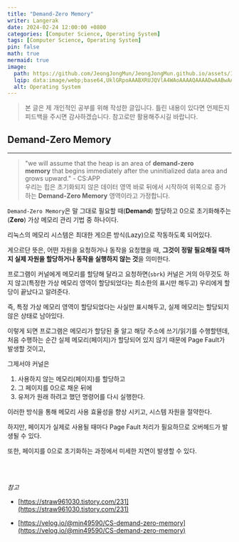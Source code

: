 ```yaml
---
title: "Demand-Zero Memory"
writer: Langerak
date: 2024-02-24 12:00:00 +0800
categories: [Computer Science, Operating System]
tags: [Computer Science, Operating System]
pin: false
math: true
mermaid: true
image:
  path: https://github.com/JeongJongMun/JeongJongMun.github.io/assets/101979073/a07765eb-4a1e-41e6-a742-b2ee463bffe4
  lqip: data:image/webp;base64,UklGRpoAAABXRUJQVlA4WAoAAAAQAAAADwAABwAAQUxQSDIAAAARL0AmbZurmr57yyIiqE8oiG0bejIYEQTgqiDA9vqnsUSI6H+oAERp2HZ65qP/VIAWAFZQOCBCAAAA8AEAnQEqEAAIAAVAfCWkAALp8sF8rgRgAP7o9FDvMCkMde9PK7euH5M1m6VWoDXf2FkP3BqV0ZYbO6NA/VFIAAAA
  alt: Operating System
---
```


> 본 글은 제 개인적인 공부를 위해 작성한 글입니다. 틀린 내용이 있다면 언제든지 피드백을 주시면 감사하겠습니다. 참고로만 활용해주시길 바랍니다.



## Demand-Zero Memory

---

> "we will assume that the heap is an area of **demand-zero memory** that begins immediately after the uninitialized data area and grows upward." - CS:APP <br/>
> 우리는 힙은 초기화되지 않은 데이터 영역 바로 뒤에서 시작하여 위쪽으로 증가하는 **Demand-Zero Memory** 영역이라고 가정합니다.

`Demand-Zero Memory`은 말 그대로 필요할 때(**Demand**) 할당하고 0으로 초기화해주는(**Zero**) 가상 메모리 관리 기법 중 하나이다.

리눅스의 메모리 시스템은 최대한 게으른 방식(Lazy)으로 작동하도록 되어있다.

게으르단 뜻은, 어떤 자원을 요청하거나 동작을 요청했을 때, **그것이 정말 필요해질 때까지 실제 자원을 할당하거나 동작을 실행하지 않는 것**을 의미한다.

프로그램이 커널에게 메모리를 할당해 달라고 요청하면(`sbrk`) 커널은 거의 아무것도 하지 않고(특정한 가상 메모리 영역이 할당되었다는 최소한의 표시만 해두고) 우리에게 할당이 끝났다고 알려준다.

즉, 특정 가상 메모리 영역이 할당되었다는 사실만 표시해두고, 실제 메모리는 할당되지 않은 상태로 남아있다.

이렇게 되면 프로그램은 메모리가 할당된 줄 알고 해당 주소에 쓰기/읽기를 수행할텐데, 처음 수행하는 순간 실제 메모리(페이지)가 할당되어 있지 않기 때문에 Page Fault가 발생할 것이고, 

그제서야 커널은

1. 사용하지 않는 메모리(페이지)를 할당하고
2. 그 페이지를 0으로 채운 뒤에
3. 유저가 원래 하려고 했던 명령어를 다시 실행한다.

이러한 방식을 통해 메모리 사용 효율성을 향상 시키고, 시스템 자원을 절약한다.

하지만, 페이지가 실제로 사용될 때마다 Page Fault 처리가 필요하므로 오버헤드가 발생될 수 있다.

또한, 페이지를 0으로 초기화하는 과정에서 미세한 지연이 발생할 수 있다.

<br/> <br/>

*참고*

- [https://straw961030.tistory.com/231](https://straw961030.tistory.com/231)

- [https://velog.io/@min49590/CS-demand-zero-memory](https://velog.io/@min49590/CS-demand-zero-memory)